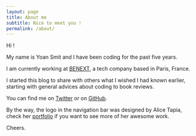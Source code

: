 ```yaml
---
layout: page
title: About me
subtitle: Nice to meet you !
permalink: /about/
---
```


Hi !

My name is Yoan Smit and I have been coding for the past five years.

I am currently working at [BENEXT](https://www.benextcompany.com), a tech company based in Paris, France.

I started this blog to share with others what I wished I had known earlier, starting with general advices about coding to book reviews.

You can find me on [Twitter](https://twitter.com/YoanSmit) or on [GitHub](https://github.com/naxyoh).

By the way, the logo in the navigation bar was designed by Alice Tapia, check her [portfolio](https://www.alicetapia.com/) if you want to see more of her awesome work.

Cheers.
